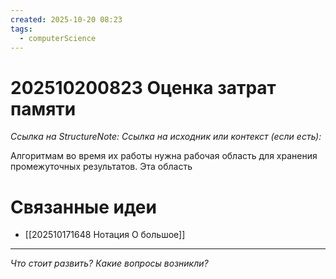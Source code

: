 ```yaml
---
created: 2025-10-20 08:23
tags:
  - computerScience
---
```

# 202510200823 Оценка затрат памяти

*Ссылка на StructureNote:*
*Ссылка на исходник или контекст (если есть):* 

Алгоритмам во время их работы нужна рабочая область для хранения промежуточных результатов. Эта область
# Связанные идеи
- [[202510171648 Нотация О большое]]
---

*Что стоит развить? Какие вопросы возникли?*